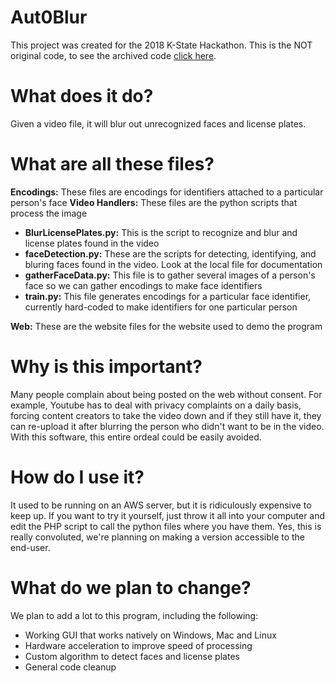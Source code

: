 # Aut0Blur
This project was created for the 2018 K-State Hackathon. This is the NOT original code, to see the archived code [click here](https://github.com/Ubspy/Hack-K-State-2018/tree/archive/hackathon-archive).

# What does it do?
Given a video file, it will blur out unrecognized faces and license plates.

# What are all these files?
**Encodings:** These files are encodings for identifiers attached to a particular person's face
**Video Handlers:** These files are the python scripts that process the image
+ **BlurLicensePlates.py:** This is the script to recognize and blur and license plates found in the video
+ **faceDetection.py:** These are the scripts for detecting, identifying, and bluring faces found in the video. Look at the local file for documentation
+ **gatherFaceData.py:** This file is to gather several images of a person's face so we can gather encodings to make face identifiers
+ **train.py:** This file generates encodings for a particular face identifier, currently hard-coded to make identifiers for one particular person

**Web:** These are the website files for the website used to demo the program

# Why is this important?
Many people complain about being posted on the web without consent. For example, Youtube has to deal with privacy complaints on a daily basis, forcing content creators to take the video down and if they still have it, they can re-upload it after blurring the person who didn't want to be in the video. With this software, this entire ordeal could be easily avoided.

# How do I use it?
It used to be running on an AWS server, but it is ridiculously expensive to keep up. If you want to try it yourself, just throw it all into your computer and edit the PHP script to call the python files where you have them. Yes, this is really convoluted, we're planning on making a version accessible to the end-user.

# What do we plan to change?
We plan to add a lot to this program, including the following:
+ Working GUI that works natively on Windows, Mac and Linux
+ Hardware acceleration to improve speed of processing
+ Custom algorithm to detect faces and license plates
+ General code cleanup
